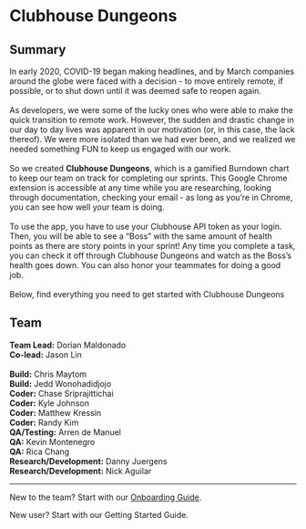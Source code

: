 # Clubhouse Dungeons
## Summary

In early 2020, COVID-19 began making headlines, and by March companies around the globe were faced with a decision - to move entirely remote, if possible, or to shut down until it was deemed safe to reopen again. <br/><br/>
As developers, we were some of the lucky ones who were able to make the quick transition to remote work. However, the sudden and drastic change in our day to day lives was apparent in our motivation (or, in this case, the lack thereof). We were more isolated than we had ever been, and we realized we needed something FUN to keep us engaged with our work. <br/><br/>
So we created **Clubhouse Dungeons**, which is a gamified Burndown chart to keep our team on track for completing our sprints. This Google Chrome extension is accessible at any time while you are researching, looking through documentation, checking your email - as long as you’re in Chrome, you can see how well your team is doing. <br/><br/>
To use the app, you have to use your Clubhouse API token as your login. Then, you will be able to see a “Boss” with the same amount of health points as there are story points in your sprint! Any time you complete a task, you can check it off through Clubhouse Dungeons and watch as the Boss’s health goes down. You can also honor your teammates for doing a good job.  <br/><br/>
Below, find everything you need to get started with Clubhouse Dungeons

## Team

**Team Lead:** Dorian Maldonado <br/>
**Co-lead:** Jason Lin <br/><br/>
**Build:** Chris Maytom <br/>
**Build:** Jedd Wonohadidjojo <br/>
**Coder:** Chase Sriprajittichai <br/>
**Coder:** Kyle Johnson <br/>
**Coder:** Matthew Kressin <br/>
**Coder:** Randy Kim <br/>
**QA/Testing:** Arren de Manuel <br/>
**QA:** Kevin Montenegro <br/>
**QA:** Rica Chang <br/>
**Research/Development:** Danny Juergens <br/>
**Research/Development:** Nick Aguilar <br/>							          									

***

New to the team? Start with our [Onboarding Guide](https://github.com/cse112-sp20/Quaranteam-8/wiki/Onboarding-Guide).

New user? Start with our Getting Started Guide.